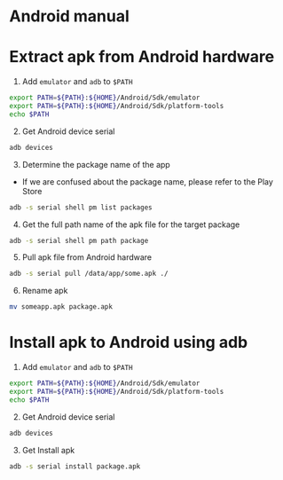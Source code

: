 # Android manual

# Extract apk from Android hardware

1. Add `emulator` and `adb` to `$PATH`

```bash
export PATH=${PATH}:${HOME}/Android/Sdk/emulator
export PATH=${PATH}:${HOME}/Android/Sdk/platform-tools
echo $PATH
```

2. Get Android device serial

```bash
adb devices
```

3. Determine the package name of the app

- If we are confused about the package name, please refer to the Play Store

```bash
adb -s serial shell pm list packages
```

4. Get the full path name of the apk file for the target package

```bash
adb -s serial shell pm path package
```

5. Pull apk file from Android hardware

```bash
adb -s serial pull /data/app/some.apk ./
```

6. Rename apk

```bash
mv someapp.apk package.apk
```

# Install apk to Android using adb

1. Add `emulator` and `adb` to `$PATH`

```bash
export PATH=${PATH}:${HOME}/Android/Sdk/emulator
export PATH=${PATH}:${HOME}/Android/Sdk/platform-tools
echo $PATH
```

2. Get Android device serial

```bash
adb devices
```

3. Get Install apk

```bash
adb -s serial install package.apk
```


